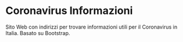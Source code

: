 # Coronavirus Informazioni
Sito Web con indirizzi per trovare informazioni utili per il Coronavirus in Italia. 
Basato su Bootstrap.